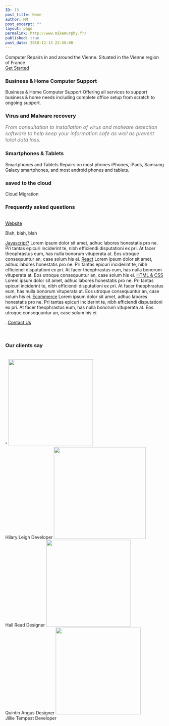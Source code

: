 ```yaml
---
ID: 13
post_title: Home
author: MM
post_excerpt: ""
layout: page
permalink: http://www.mikemurphy.fr/
published: true
post_date: 2018-12-13 22:58:08
---
```

Computer Repairs in and around the Vienne.
Situated in the Vienne region of France		
			<a href="#pricing" role="button">
						Get Started
					</a>
				<h3>
					Business &amp; Home Computer Support
				</h3>
								<p>
Business & Home Computer Support
Offering all services to support business & home needs including complete office setup from scratch to ongoing support.</p>
				<h3>
					Virus and Malware recovery
				</h3>
								<p><em style="color: rgb(122, 122, 122); font-size: 16px; white-space: normal;">From consultation to installation of virus and malware detection software to help keep your information safe as well as prevent total data loss.</em></p>
				<h3>
					Smartphones &amp; Tablets
				</h3>
								<p>Smartphones and Tablets
Repairs on most phones iPhones, iPads, Samsung Galaxy smartphones, and most android phones and tablets.</p>
				<h3>
					saved to the cloud
				</h3>
								<p>Cloud Migration</p>
			<h3>Frequently asked questions</h3>		
												<a href="">Website </a>
					<p>Blah, blah, blah</p>
												<a href="">Javascript?</a>
					Lorem ipsum dolor sit amet, adhuc labores honestatis pro ne. Pri tantas epicuri inciderint te, nibh efficiendi disputationi ex pri. At facer theophrastus eum, has nulla bonorum vituperata at. Eos utroque consequuntur an, case solum his ei.
												<a href="">React</a>
					Lorem ipsum dolor sit amet, adhuc labores honestatis pro ne. Pri tantas epicuri inciderint te, nibh efficiendi disputationi ex pri. At facer theophrastus eum, has nulla bonorum vituperata at. Eos utroque consequuntur an, case solum his ei.
												<a href="">HTML & CSS</a>
					Lorem ipsum dolor sit amet, adhuc labores honestatis pro ne. Pri tantas epicuri inciderint te, nibh efficiendi disputationi ex pri. At facer theophrastus eum, has nulla bonorum vituperata at. Eos utroque consequuntur an, case solum his ei.
												<a href="">Ecommerce</a>
					Lorem ipsum dolor sit amet, adhuc labores honestatis pro ne. Pri tantas epicuri inciderint te, nibh efficiendi disputationi ex pri. At facer theophrastus eum, has nulla bonorum vituperata at. Eos utroque consequuntur an, case solum his ei.
		<p>. <a href="#">Contact Us</a></p>		
			<h3>Our clients say</h3>		
							"
							<img width="268" height="275" src="http://www.mikemurphy.fr/wp-content/uploads/2020/05/team_3.jpg" alt="" />						
														Hilary Leigh
																						Developer
							<img width="291" height="291" src="http://www.mikemurphy.fr/wp-content/uploads/2020/05/25388788904_72d2f5ec6f_z.jpg" alt="" srcset="http://www.mikemurphy.fr/wp-content/uploads/2020/05/25388788904_72d2f5ec6f_z.jpg 291w, http://www.mikemurphy.fr/wp-content/uploads/2020/05/25388788904_72d2f5ec6f_z-150x150.jpg 150w" sizes="(max-width: 291px) 100vw, 291px" />						
														Hall Read
																						Designer
							<img width="268" height="275" src="http://www.mikemurphy.fr/wp-content/uploads/2020/05/team_4.jpg" alt="" />						
														Quintin Angus
																						Designer
							<img width="269" height="275" src="http://www.mikemurphy.fr/wp-content/uploads/2020/05/team_2.jpg" alt="" />						
														Jillie Tempest
																						Developer